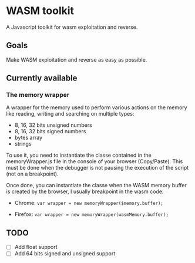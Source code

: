 # WASM toolkit

A Javascript toolkit for wasm exploitation and reverse.

## Goals

Make WASM exploitation and reverse as easy as possible.

## Currently available

### The memory wrapper
A wrapper for the memory used to perform various actions on the memory like reading, writing and searching on multiple types:
* 8, 16, 32 bits unsigned numbers
* 8, 16, 32 bits signed numbers
* bytes array
* strings

To use it, you need to instantiate the classe contained in the memoryWrapper.js file in the console of your browser (Copy/Paste). This must be done when the debugger is not pausing the execution of the script (not on a breakpoint).

Once done, you can instantiate the classe when the WASM memory buffer is created by the browser, I usually breakpoint in the wasm code.

* Chrome:
`var wrapper = new memoryWrapper($memory.buffer);`

* Firefox:
`var wrapper = new memoryWrapper(wasmMemory.buffer);`

## TODO
- [ ] Add float support
- [ ] Add 64 bits signed and unsigned support
